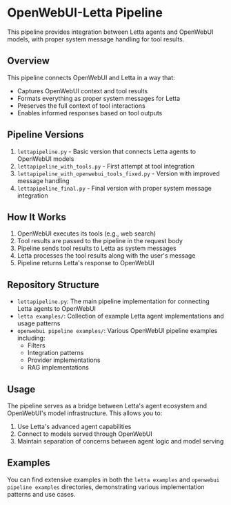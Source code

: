 # OpenWebUI-Letta Pipeline

This pipeline provides integration between Letta agents and OpenWebUI models, with proper system message handling for tool results.

## Overview

This pipeline connects OpenWebUI and Letta in a way that:
- Captures OpenWebUI context and tool results
- Formats everything as proper system messages for Letta
- Preserves the full context of tool interactions
- Enables informed responses based on tool outputs

## Pipeline Versions

1. `lettapipeline.py` - Basic version that connects Letta agents to OpenWebUI models
2. `lettapipeline_with_tools.py` - First attempt at tool integration
3. `lettapipeline_with_openwebui_tools_fixed.py` - Version with improved message handling
4. `lettapipeline_final.py` - Final version with proper system message integration

## How It Works

1. OpenWebUI executes its tools (e.g., web search)
2. Tool results are passed to the pipeline in the request body
3. Pipeline sends tool results to Letta as system messages
4. Letta processes the tool results along with the user's message
5. Pipeline returns Letta's response to OpenWebUI

## Repository Structure

- `lettapipeline.py`: The main pipeline implementation for connecting Letta agents to OpenWebUI
- `letta examples/`: Collection of example Letta agent implementations and usage patterns
- `openwebui pipeline examples/`: Various OpenWebUI pipeline examples including:
  - Filters
  - Integration patterns
  - Provider implementations
  - RAG implementations

## Usage

The pipeline serves as a bridge between Letta's agent ecosystem and OpenWebUI's model infrastructure. This allows you to:
1. Use Letta's advanced agent capabilities
2. Connect to models served through OpenWebUI
3. Maintain separation of concerns between agent logic and model serving

## Examples

You can find extensive examples in both the `letta examples` and `openwebui pipeline examples` directories, demonstrating various implementation patterns and use cases.